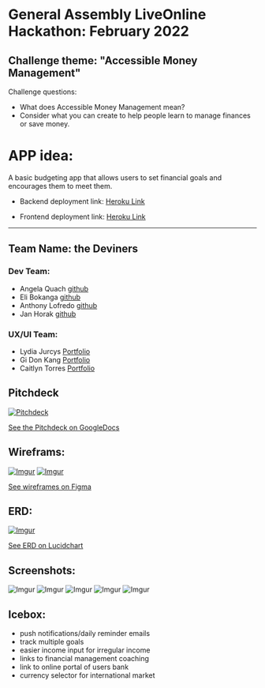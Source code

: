 # <b>General Assembly LiveOnline Hackathon: February 2022</b>

## Challenge theme: "Accessible Money Management"

Challenge questions: 
* What does Accessible Money Management mean?
* Consider what you can create to help people learn to manage finances or save money. 



# APP idea:
A basic budgeting app that allows users to set financial goals and encourages them to meet them.

* Backend deployment link: [Heroku Link](https://hackathon-2-15-22.herokuapp.com)

* Frontend deployment link: [Heroku Link](https://frontend-nine-tawny.vercel.app/)

---
## Team Name:  the Deviners 

### Dev Team: 

* Angela Quach [github](https://github.com/eyeseegIT)
* Eli Bokanga [github](https://github.com/elikyaB)
* Anthony Lofredo [github](https://github.com/Lofredoa1)
* Jan Horak [github](https://github.com/MrJanHorak)

### UX/UI Team:  
* Lydia Jurcys [Portfolio](https://www.lydiajurcys.design/)
* Gi Don Kang [Portfolio](https://www.gidonkang.com/)
* Caitlyn Torres [Portfolio](https://www.caitlyn-torres.com/)

## Pitchdeck

 [![Pitchdeck](https://i.imgur.com/ZHP3O78l.png)](https://docs.google.com/presentation/d/1aZoNKdd_ecqpWTovC9J-rDv1Cf1oUGkgUVGh7oUPjc8/edit#slide=id.g1145ca70610_3_0)

[See the Pitchdeck on GoogleDocs](https://docs.google.com/presentation/d/1aZoNKdd_ecqpWTovC9J-rDv1Cf1oUGkgUVGh7oUPjc8/edit#slide=id.g1145ca70610_3_0)

## Wireframs: 

[![Imgur](https://i.imgur.com/iKKfX9nl.png)](https://www.figma.com/file/o4nO2QfYkVxNebshuc5XhR/Hackathon-Project?node-id=0%3A1)
[![Imgur](https://i.imgur.com/C5OUpQ7l.png)](https://www.figma.com/file/o4nO2QfYkVxNebshuc5XhR/Hackathon-Project?node-id=0%3A1)

[See wireframes on Figma](https://www.figma.com/file/o4nO2QfYkVxNebshuc5XhR/Hackathon-Project?node-id=0%3A1)

## ERD:

[![Imgur](https://i.imgur.com/hxK3JWll.png)](https://lucid.app/lucidchart/59dadab8-1c7b-4f6a-9cc5-ca110b3723cd/edit?invitationId=inv_9969d2dd-c746-4480-9b22-41ac4b57533d)

[See ERD on Lucidchart](https://lucid.app/lucidchart/59dadab8-1c7b-4f6a-9cc5-ca110b3723cd/edit?invitationId=inv_9969d2dd-c746-4480-9b22-41ac4b57533d)


## Screenshots:
![Imgur](https://i.imgur.com/7scXYtwl.png)
![Imgur](https://i.imgur.com/RxEXG17l.png)
![Imgur](https://i.imgur.com/Bxp6vGWl.png)
![Imgur](https://i.imgur.com/Q0wN5w0l.png)
![Imgur](https://i.imgur.com/aWbh2Vjl.png)

## Icebox:

  * push notifications/daily reminder emails
  * track multiple goals
  * easier income input for irregular income
  * links to financial management coaching
  * link to online portal of users bank
  * currency selector for international market
 
